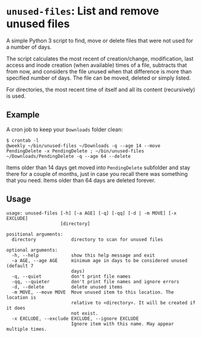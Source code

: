 # `unused-files`: List and remove unused files

A simple Python 3 script to find, move or delete files that were not used for a number of days.

The script calculates the most recent of creation/change, modification, last access and inode creation (when available) times of a file, subtracts that from now, and considers the file unused when that difference is more than specified number of days. The file can be moved, deleted or simply listed.

For directories, the most recent time of itself and all its content (recursively) is used.

## Example

A cron job to keep your `Downloads` folder clean:

    $ crontab -l
    @weekly ~/bin/unused-files ~/Downloads -q --age 14 --move PendingDelete -x PendingDelete ; ~/bin/unused-files ~/Downloads/PendingDelete -q --age 64 --delete

Items older than 14 days get moved into `PendingDelete` subfolder and stay there for a couple of months, just in case you recall there was something that you need. Items older than 64 days are deleted forever.

## Usage

    usage: unused-files [-h] [-a AGE] [-q] [-qq] [-d | -m MOVE] [-x EXCLUDE]
                        [directory]

    positional arguments:
      directory             directory to scan for unused files

    optional arguments:
      -h, --help            show this help message and exit
      -a AGE, --age AGE     minimum age in days to be considered unused (default 7
                            days)
      -q, --quiet           don't print file names
      -qq, --quieter        don't print file names and ignore errors
      -d, --delete          delete unused items
      -m MOVE, --move MOVE  Move unused item to this location. The location is
                            relative to <directory>. It will be created if it does
                            not exist.
      -x EXCLUDE, --exclude EXCLUDE, --ignore EXCLUDE
                            Ignore item with this name. May appear multiple times.

